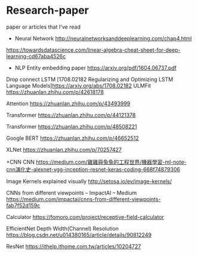 # Research-paper
paper or articles that I've read
+ Neural Network
http://neuralnetworksanddeeplearning.com/chap4.html

https://towardsdatascience.com/linear-algebra-cheat-sheet-for-deep-learning-cd67aba4526c


+ NLP
Entity embedding paper https://arxiv.org/pdf/1604.06737.pdf

Drop connect LSTM [1708.02182 Regularizing and Optimizing LSTM Language Models]https://arxiv.org/abs/1708.02182
ULMFit https://zhuanlan.zhihu.com/p/42618178

Attention https://zhuanlan.zhihu.com/p/43493999

Transformer https://zhuanlan.zhihu.com/p/44121378 

Transformer https://zhuanlan.zhihu.com/p/48508221

Google BERT https://zhuanlan.zhihu.com/p/46652512

XLNet https://zhuanlan.zhihu.com/p/70257427

+CNN
CNN https://medium.com/雞雞與兔兔的工程世界/機器學習-ml-note-cnn演化史-alexnet-vgg-inception-resnet-keras-coding-668f74879306

Image Kernels explained visually http://setosa.io/ev/image-kernels/

CNNs from different viewpoints – ImpactAI – Medium https://medium.com/impactai/cnns-from-different-viewpoints-fab7f52d159c

Calculator https://fomoro.com/project/receptive-field-calculator

EfficientNet Depth Width(Channel) Resolution https://blog.csdn.net/u014380165/article/details/90812249

ResNet https://ithelp.ithome.com.tw/articles/10204727

